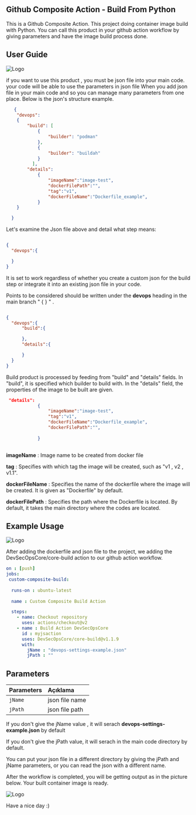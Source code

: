 ## Github Composite Action - Build From Python

This is a Github Composite Action. This project doing container image build with Python.
You can call this product in your github action workflow  by giving parameters and have the image build process done.

## User Guide

![Logo](https://user-images.githubusercontent.com/38957716/154684078-d8350610-6c86-4872-bf86-83784a91122b.png)

if you want to use this product , you must be json file into your main code. your code will  be able to use the parameters in json file  When you add json file in your main code and so you can manage many parameters from one place.
Below is the json's structure example.



```json
   {
    "devops":
    {
        "build": [
            {
                "builder": "podman"
            },
            {
                "builder": "buildah"
            }
          ],
        "details":
            {
                "imageName":"image-test",
                "dockerFilePath":"",
                "tag":"v1",
                "dockerFileName":"Dockerfile_example",
            }
    }

  }
```
Let's examine the Json file above and detail what step means:


```json

{
  "devops":{

  }
}
```
It is set to work regardless of whether you create a custom json for the build step or integrate it into an existing json file in your code.

Points to be considered should be written under the **devops** heading in the main branch " { } " .


```json

{
  "devops":{
      "build":{

      },
      "details":{

      }
  }
}
```

Build product is processed by feeding from "build" and "details" fields.
In "build", it is specified which builder to build with.
In the "details" field, the properties of the image to be built are given.

```json
 "details":
            {
                "imageName":"image-test",
                "tag":"v1",
                "dockerFileName":"Dockerfile_example",
                "dockerFilePath":"",
                
            }
          
```

**imageName** : Image name to be created from docker file

**tag** : Specifies with which tag the image will be created, such as "v1 , v2 , v1.1".

**dockerFileName** : Specifies the name of the dockerfile where the image will be created. It is given as "Dockerfile" by default.

**dockerFilePath** : Specifies the path where the Dockerfile is located. By default, it takes the main directory where the codes are located.


## Example Usage

![Logo](https://user-images.githubusercontent.com/38957716/155077013-85be87cb-1d39-4e85-a0dc-641762274cc3.png)

After adding the dockerfile and json file to the project, we adding the DevSecOpsCore/core-build action to our github action workflow.


``` yaml
on : [push]
jobs: 
 custom-composite-build:
 
  runs-on : ubuntu-latest
  
  name : Custom Composite Build Action

  steps:
    - name: Checkout repository
      uses: actions/checkout@v2
    - name : Build Action DevSecOpsCore 
      id : myjsaction
      uses: DevSecOpsCore/core-build@v1.1.9
      with:
        jName : "devops-settings-example.json"  
        jPath : ""
  ```
  
## Parameters




| Parameters | Açıklama                       |
| :-------- | :-------------------------------- |
| `jName`      | json file name  |
| `jPath`      | json file path |


If you don't give the jName value , it will serach **devops-settings-example.json** by default

If you don't give the jPath value, it will serach in the main code directory by default.


You can put your json file in a different directory by giving the jPath and jName parameters, or you can read the json with a different name.


After the workflow is completed, you will be getting output as in the picture below. Your built container image is ready.

![Logo](https://user-images.githubusercontent.com/38957716/155081425-8c682a61-6d02-4c69-9f8f-fe44a46401d3.png)


Have a nice day :)